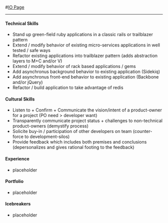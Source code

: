 #[IO Page](http://dwin357.github.io/)

---

#### Technical Skills
 - Stand up green-field ruby applications in a classic rails or trailblazer pattern
 - Extend / modify behavior of existing micro-services applications in well tested / safe ways
 - Refactor existing applications into trailblazer pattern (adds abstraction layers to M+C and/or V)
 - Extend / modify behavior of rack based applications / gems
 - Add asynchronus background behavior to existing application (Sidekiq)
 - Add asynchronus front-end behavior to existing application (Backbone and/or jQuery)
 - Refactor / build application to take advantage of redis
 
#### Cultural Skills
 - Listen to + Confirm + Communicate the vision/intent of a product-owner for a project (PO need > developer want)
 - Transparently communicate project status + challenges to non-technical product-owners (demystify process)
 - Solicite buy-in / participation of other developers on team (counter-force to development-silos)
 - Provide feedback which includes both premises and conclusions (depersonalizes and gives rational footing to the feedback)

#### Experience
 - placeholder

#### Portfolio
 - placeholder
 
#### Icebreakers
 - placeholder
